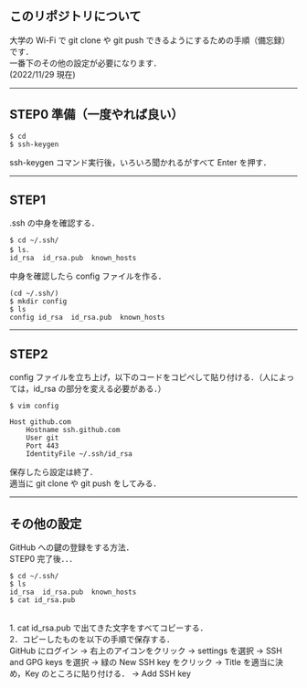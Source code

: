 ## このリポジトリについて
大学の Wi-Fi で git clone や git push できるようにするための手順（備忘録）です．</br>
一番下のその他の設定が必要になります．</br>
(2022/11/29 現在)

***
## STEP0 準備（一度やれば良い）
```
$ cd
$ ssh-keygen
```
ssh-keygen コマンド実行後，いろいろ聞かれるがすべて Enter を押す．

***
## STEP1
.ssh の中身を確認する．
```
$ cd ~/.ssh/
$ ls．
id_rsa  id_rsa.pub  known_hosts
```
中身を確認したら config ファイルを作る．
```
(cd ~/.ssh/)
$ mkdir config
$ ls
config id_rsa  id_rsa.pub  known_hosts
```

***
## STEP2
config ファイルを立ち上げ，以下のコードをコピペして貼り付ける．（人によっては，id_rsa の部分を変える必要がある．）
```
$ vim config
```
```
Host github.com
    Hostname ssh.github.com
    User git
    Port 443
    IdentityFile ~/.ssh/id_rsa
```
保存したら設定は終了．</br>
適当に git clone や git push をしてみる．

***
## その他の設定
GitHub への鍵の登録をする方法．</br>
STEP0 完了後．．．
```
$ cd ~/.ssh/
$ ls
id_rsa  id_rsa.pub  known_hosts
$ cat id_rsa.pub
```
</br>
1. cat id_rsa.pub で出てきた文字をすべてコピーする．</br>
2．コピーしたものを以下の手順で保存する．</br>
GitHub にログイン → 右上のアイコンをクリック → settings を選択 → SSH and GPG keys を選択 → 緑の New SSH key をクリック → Title を適当に決め，Key のところに貼り付ける． → Add SSH key
